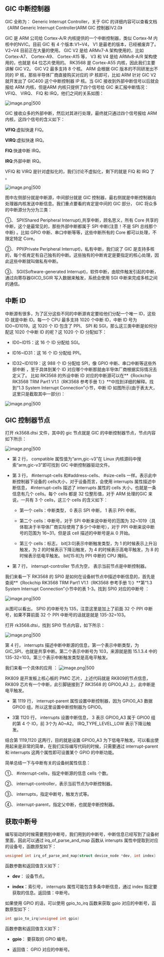 ## **GIC** 中断控制器

GIC 全称为： Generic Interrupt Controller，关于 GIC 的详细内容可以查看文档《ARM Generic Interrupt Controller(ARM GIC 控制器)V2.0》

GIC 是 ARM 公司给 Cortex-A/R 内核提供的一个中断控制器，类似 Cortex-M 内核中的NVIC。目前 GIC 有 4 个版本:V1~V4， V1 是最老的版本，已经被废弃了。 V2~V4 目前正在大量的使用。 GIC V2 是给 ARMv7-A 架构使用的，比如 Cortex-A7、 Cortex-A9、 Cortex-A15 等， V3 和 V4 是给 ARMv8-A/R 架构使用的，也就是 64 位芯片使用的。 RK3568 是 Cortex-A55 内核，因此我们主要讲解 GIC V2。 GIC V2 最多支持 8 个核。 ARM 会根据 GIC 版本的不同研发出不同的 IP 核，那些半导体厂商直接购买对应的 IP 核即可，比如 ARM 针对 GIC V2 就开发出了 GIC400 这个中断控制器 IP 核。当 GIC 接收到外部中断信号以后就会报给 ARM 内核，但是ARM 内核只提供了四个信号给 GIC 来汇报中断情况： VFIQ、 VIRQ、 FIQ 和 IRQ，他们之间的关系如图：

![image.png|500](https://my-obsidian-image.oss-cn-guangzhou.aliyuncs.com/2025/06/90565d93866a97865408f7f5b1471900.png)


GIC 接收众多的外部中断，然后对其进行处理，最终就只通过四个信号报给 ARM 内核，这四个信号的含义如下：

**VFIQ**:虚拟快速 FIQ。

**VIRQ**:虚拟快速 IRQ。

**FIQ**:快速中断 IRQ。

**IRQ**:外部中断 IRQ。

VFIQ 和 VIRQ 是针对虚拟化的，我们讨论不虚拟化，剩下的就是 FIQ 和 IRQ 了 。

![image.png|500](https://my-obsidian-image.oss-cn-guangzhou.aliyuncs.com/2025/06/249733194c641d3597f9d44df3a1acef.png)


图中左侧部分就是中断源，中间部分就是 GIC 控制器，最右侧就是中断控制器向处理器内核发送中断信息。我们重点要看的肯定是中间的 GIC 部分， GIC 将众多的中断源分为分为三类：

①、 SPI(Shared Peripheral Interrupt),共享中断，顾名思义，所有 Core 共享的中断，这个是最常见的，那些外部中断都属于 SPI 中断(注意！不是 SPI 总线那个中断) 。比如 GPIO 中断、串口中断等等，这些中断所有的 Core 都可以处理，不限定特定 Core。

②、 PPI(Private Peripheral Interrupt)，私有中断，我们说了 GIC 是支持多核的，每个核肯定有自己独有的中断。这些独有的中断肯定是要指定的核心处理，因此这些中断就叫做私有中断。

③、 SGI(Software-generated Interrupt)，软件中断，由软件触发引起的中断，通过向寄存器GICD_SGIR 写入数据来触发，系统会使用 SGI 中断来完成多核之间的通信。

  

## 中断 **ID**

中断源有很多，为了区分这些不同的中断源肯定要给他们分配一个唯一 ID，这些 ID 就是中断 ID。每一个 CPU 最多支持 1020 个中断 ID，中断 ID 号为 ID0~ID1019。这 1020 个 ID 包含了 PPI、 SPI 和 SGI，那么这三类中断是如何分配这 1020 个中断 ID 的呢？这 1020 个 ID 分配如下：

- ID0~ID15：这 16 个 ID 分配给 SGI。
    
- ID16~ID31：这 16 个 ID 分配给 PPI。
    
- ID32~ID1019：这 988 个 ID 分配给 SPI，像 GPIO 中断、串口中断等这些外部中断 ，至于具体到某个 ID 对应哪个中断那就由半导体厂商根据实际情况去定义了。 比如 RK3568 的外设中断 ID 对应的中断源可以在**《Rockchip RK3568 TRM Part1 V1.1（RK3568 参考手册 1）》**中找到详细的解释。找到“1.3 System Interrupt Connection”小节，中断 ID 如图所示(由于表太大，这里只是截取其中一部分)：
    

![image.png|500](https://my-obsidian-image.oss-cn-guangzhou.aliyuncs.com/2025/06/9d2bccf7387fb65ec12bfb0df17e6943.png)


  

## **GIC** 控制器节点

  

打开 rk3568.dtsi 文件，其中的 gic 节点就是 GIC 的中断控制器节点，节点内容如下所示：

![image.png|500](https://my-obsidian-image.oss-cn-guangzhou.aliyuncs.com/2025/06/dbe356b72d9780160ac01e63b04c5e36.png)


- 第 2 行， compatible 属性值为“arm,gic-v3”在 Linux 内核源码中搜索“arm,gic-v3”即可找到 GIC 中断控制器驱动文件。
    
- 第 3 行， #interrupt-cells 和#address-cells、 #size-cells 一样。表示此中断控制器下设备的 cells大小，对于设备而言，会使用 interrupts 属性描述中断信息， #interrupt-cells 描述了 interrupts 属性的 cells 大小，也就是一条信息有几个 cells。每个 cells 都是 32 位整形值，对于 ARM 处理的GIC 来说，一共有 3 个 cells，这三个 cells 的含义如下：
    
    - 第一个 cells：中断类型， 0 表示 SPI 中断， 1 表示 PPI 中断。
        
    - 第二个 cells：中断号，对于 SPI 中断来说中断号的范围为 32~1019（具体取决于半导体厂商实际使用了多少个中断号），对于 PPI 中断来说中断号的范围为 16~31，但是该 cell 描述的中断号是从 0 开始。
        
    - 第三个 cells：标志， bit[3:0]表示中断触发类型，为 1 的时候表示上升沿触发，为 2 的时候表示下降沿触发，为 4 的时候表示高电平触发，为 8 的时候表示低电平触发。 bit[15:8]为 PPI 中断的 CPU 掩码。
        
- 第 7 行， interrupt-controller 节点为空， 表示当前节点是中断控制器。
    

我们来看一下 RK3568 的 SPI0 是如何在设备树节点中描述中断信息的，首先是查阅**《Rockchip RK3568 TRM Part1 V1.1（RK3568 参考手册 1）》**第“1.3 System Interrupt Connection”小节中的表 1-3。找到 SPI0 对应的中断号 ：

![image.png|500](https://my-obsidian-image.oss-cn-guangzhou.aliyuncs.com/2025/06/86a95ce583b101c1cbcb1511c830bda7.png)


从图可以看出， SPI0 的中断号为 135，注意这里是加上了前面 32 个 PPI 中断号，如果不算前面 32 个 PPI 中断号的话就是就是 135-32=103。

打开 rk3568.dtsi，找到 SPI0 节点内容，如下所示：

![image.png|500](https://my-obsidian-image.oss-cn-guangzhou.aliyuncs.com/2025/06/9ee9c2cf49e6a8081c2ee17100b69cca.png)

第 4 行， interrupts 描述中断中断源的信息，第一个表示中断类型，为 GIC_SPI，也就是共享中断。第二个表示中断号为 103，来源就是图 15.1.3.4 中的 135-32=103。第三个表示中断触发类型是高电平触发。

我们来看一个具体的应用 ：
![image.png|500](https://my-obsidian-image.oss-cn-guangzhou.aliyuncs.com/2025/06/6f524a3b3e44fe927aa6ae418e16fc66.png)


RK809 是开发板上核心板的 PMIC 芯片，上述代码就是 RK809的节点信息， RK809 芯片有一个中断，此引脚链接到了 RK3568 的 GPIO0_A3 上，此中断是电平触发。
- 第 1119 行， interrupt-parent 属性设置中断控制器，因为 GPIO0_A3 数据 GPIO0 组，所以这里设置中断控制器为 GPIO0。
    
- 3第 1120 行， interrupts 设置中断信息， 3 表示 GPIO0_A3 属于 GPIO0 组的第 4 个 IO，前 3个为 A0~A2。 IRQ_TYPE_LEVEL_LOW 表示下降沿触发。
    

结合第 1119,1120 这两行，目的就是设置 GPIO0_A3 为下低电平触发。可以看出使用起来是非常的简单，在我们实际编写代码的时候，只需要通过 interrupt-parent 和 interrupts 这两个属性即可设置某个 GPIO 的中断功能。

简单总结一下与中断有关的设备树属性信息：

①、 #interrupt-cells，指定中断源的信息 cells 个数。

②、 interrupt-controller，表示当前节点为中断控制器。

③、 interrupts，指定中断号，触发方式等。

④、 interrupt-parent，指定父中断，也就是中断控制器。

## 获取中断号

编写驱动的时候需要用到中断号，我们用到的中断号，中断信息已经写到了设备树里面，因此可以通过 irq_of_parse_and_map 函数从 interupts 属性中提取到对应的设备号，函数原型如下：

```C++
unsigned int irq_of_parse_and_map(struct device_node *dev, int index)  
```

函数参数和返回值含义如下：

- **dev**： 设备节点。
    
- **index**：索引号， interrupts 属性可能包含多条中断信息，通过 index 指定要获取的信息。返回值：中断号。
    

如果使用 GPIO 的话，可以使用 gpio_to_irq 函数来获取 gpio 对应的中断号，函数原型如下：

```C++
int gpio_to_irq(unsigned int gpio)  
```

函数参数和返回值含义如下：

- **gpio**： 要获取的 GPIO 编号。
    
- 返回值： GPIO 对应的中断号。